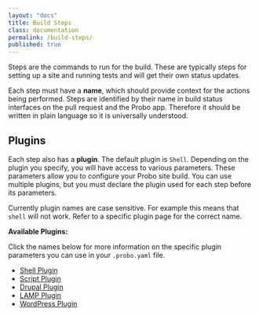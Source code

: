 ```yaml
---
layout: "docs"
title: Build Steps
class: documentation
permalink: /build-steps/
published: true
---
```

Steps are the commands to run for the build. These are typically steps for setting up a site and running tests and will get their own status updates.

Each step must have a **name**, which should provide context for the actions being performed. Steps are identified by their name in build status interfaces on the pull request and the Probo app. Therefore it should be written in plain language so it is universally understood.

## Plugins

Each step also has a **plugin**. The default plugin is `Shell`.  Depending on the plugin you specify, you will have access to various parameters. These parameters allow you to configure your Probo site build. You can use multiple plugins, but you must declare the plugin used for each step before its parameters.

Currently plugin names are case sensitive. For example this means that `shell` will not work. Refer to a specific plugin page for the correct name.

**Available Plugins:**

Click the names below for more information on the specific plugin parameters you can use in your `.probo.yaml` file.

* [Shell Plugin](/docs/plugins/shell-plugin/ "Shell Plugin")
* [Script Plugin](/docs/plugins/script-plugin/ "Script Plugin")
* [Drupal Plugin](/docs/plugins/drupal-plugin/ "Drupal Plugin")
* [LAMP Plugin](/docs/plugins/lamp-plugin/ "LAMP Plugin")
* [WordPress Plugin](/docs/plugins/wordpress-plugin/ "WordPress Plugin")
